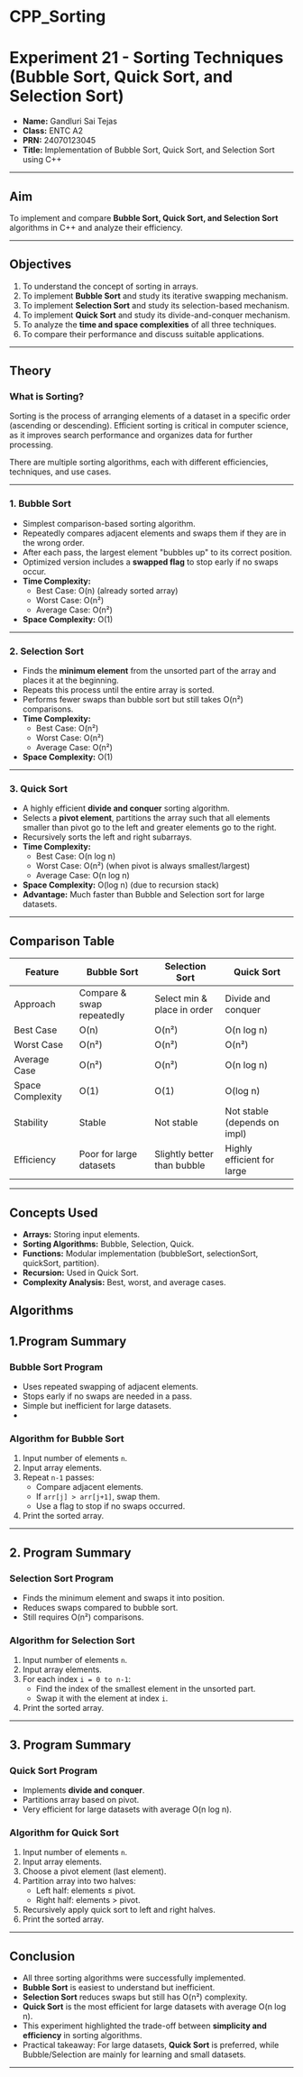 # CPP_Sorting

# Experiment 21 - Sorting Techniques (Bubble Sort, Quick Sort, and Selection Sort)

- **Name:** Gandluri Sai Tejas
- **Class:** ENTC A2  
- **PRN:** 24070123045
- **Title:** Implementation of Bubble Sort, Quick Sort, and Selection Sort using C++  

---

## Aim
To implement and compare **Bubble Sort, Quick Sort, and Selection Sort** algorithms in C++ and analyze their efficiency.

---

## Objectives
1. To understand the concept of sorting in arrays.  
2. To implement **Bubble Sort** and study its iterative swapping mechanism.  
3. To implement **Selection Sort** and study its selection-based mechanism.  
4. To implement **Quick Sort** and study its divide-and-conquer mechanism.  
5. To analyze the **time and space complexities** of all three techniques.  
6. To compare their performance and discuss suitable applications.  

---

## Theory

### What is Sorting?
Sorting is the process of arranging elements of a dataset in a specific order (ascending or descending). Efficient sorting is critical in computer science, as it improves search performance and organizes data for further processing.  

There are multiple sorting algorithms, each with different efficiencies, techniques, and use cases.

---

### 1. Bubble Sort
- Simplest comparison-based sorting algorithm.  
- Repeatedly compares adjacent elements and swaps them if they are in the wrong order.  
- After each pass, the largest element "bubbles up" to its correct position.  
- Optimized version includes a **swapped flag** to stop early if no swaps occur.  
- **Time Complexity:**  
  - Best Case: O(n) (already sorted array)  
  - Worst Case: O(n²)  
  - Average Case: O(n²)  
- **Space Complexity:** O(1)  

---

### 2. Selection Sort
- Finds the **minimum element** from the unsorted part of the array and places it at the beginning.  
- Repeats this process until the entire array is sorted.  
- Performs fewer swaps than bubble sort but still takes O(n²) comparisons.  
- **Time Complexity:**  
  - Best Case: O(n²)  
  - Worst Case: O(n²)  
  - Average Case: O(n²)  
- **Space Complexity:** O(1)  

---

### 3. Quick Sort
- A highly efficient **divide and conquer** sorting algorithm.  
- Selects a **pivot element**, partitions the array such that all elements smaller than pivot go to the left and greater elements go to the right.  
- Recursively sorts the left and right subarrays.  
- **Time Complexity:**  
  - Best Case: O(n log n)  
  - Worst Case: O(n²) (when pivot is always smallest/largest)  
  - Average Case: O(n log n)  
- **Space Complexity:** O(log n) (due to recursion stack)  
- **Advantage:** Much faster than Bubble and Selection sort for large datasets.  

---

## Comparison Table

| Feature              | Bubble Sort                | Selection Sort              | Quick Sort                  |
|----------------------|----------------------------|-----------------------------|-----------------------------|
| Approach             | Compare & swap repeatedly | Select min & place in order | Divide and conquer          |
| Best Case            | O(n)                       | O(n²)                       | O(n log n)                  |
| Worst Case           | O(n²)                      | O(n²)                       | O(n²)                       |
| Average Case         | O(n²)                      | O(n²)                       | O(n log n)                  |
| Space Complexity     | O(1)                       | O(1)                        | O(log n)                    |
| Stability            | Stable                     | Not stable                  | Not stable (depends on impl)|
| Efficiency           | Poor for large datasets    | Slightly better than bubble | Highly efficient for large  |

---
## Concepts Used
- **Arrays:** Storing input elements.  
- **Sorting Algorithms:** Bubble, Selection, Quick.  
- **Functions:** Modular implementation (bubbleSort, selectionSort, quickSort, partition).  
- **Recursion:** Used in Quick Sort.  
- **Complexity Analysis:** Best, worst, and average cases.  


## Algorithms

## 1.Program Summary

### Bubble Sort Program
- Uses repeated swapping of adjacent elements.  
- Stops early if no swaps are needed in a pass.  
- Simple but inefficient for large datasets.
-  
### Algorithm for Bubble Sort
1. Input number of elements `n`.  
2. Input array elements.  
3. Repeat `n-1` passes:  
   - Compare adjacent elements.  
   - If `arr[j] > arr[j+1]`, swap them.  
   - Use a flag to stop if no swaps occurred.  
4. Print the sorted array.  

---

## 2. Program Summary


### Selection Sort Program
- Finds the minimum element and swaps it into position.  
- Reduces swaps compared to bubble sort.  
- Still requires O(n²) comparisons.  
 
### Algorithm for Selection Sort
1. Input number of elements `n`.  
2. Input array elements.  
3. For each index `i = 0 to n-1`:  
   - Find the index of the smallest element in the unsorted part.  
   - Swap it with the element at index `i`.  
4. Print the sorted array.  

---
## 3. Program Summary


### Quick Sort Program
- Implements **divide and conquer**.  
- Partitions array based on pivot.  
- Very efficient for large datasets with average O(n log n).  


### Algorithm for Quick Sort
1. Input number of elements `n`.  
2. Input array elements.  
3. Choose a pivot element (last element).  
4. Partition array into two halves:  
   - Left half: elements ≤ pivot.  
   - Right half: elements > pivot.  
5. Recursively apply quick sort to left and right halves.  
6. Print the sorted array.  

---
## Conclusion
- All three sorting algorithms were successfully implemented.  
- **Bubble Sort** is easiest to understand but inefficient.  
- **Selection Sort** reduces swaps but still has O(n²) complexity.  
- **Quick Sort** is the most efficient for large datasets with average O(n log n).  
- This experiment highlighted the trade-off between **simplicity and efficiency** in sorting algorithms.  
- Practical takeaway: For large datasets, **Quick Sort** is preferred, while Bubble/Selection are mainly for learning and small datasets.  

---
